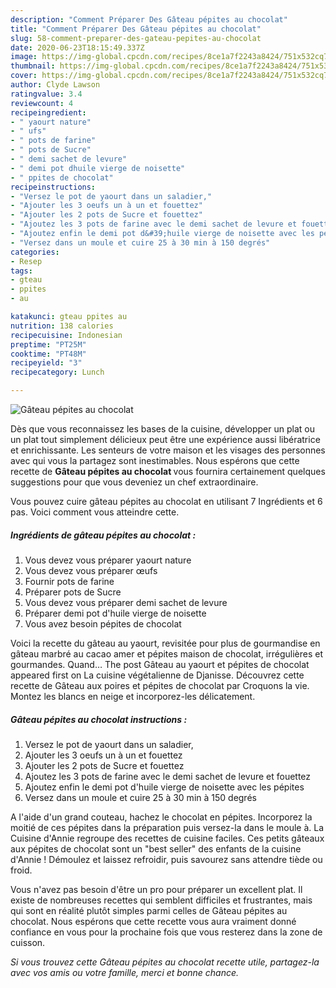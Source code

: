 ```yaml
---
description: "Comment Préparer Des Gâteau pépites au chocolat"
title: "Comment Préparer Des Gâteau pépites au chocolat"
slug: 58-comment-preparer-des-gateau-pepites-au-chocolat
date: 2020-06-23T18:15:49.337Z
image: https://img-global.cpcdn.com/recipes/8ce1a7f2243a8424/751x532cq70/gateau-pepites-au-chocolat-photo-principale-de-la-recette.jpg
thumbnail: https://img-global.cpcdn.com/recipes/8ce1a7f2243a8424/751x532cq70/gateau-pepites-au-chocolat-photo-principale-de-la-recette.jpg
cover: https://img-global.cpcdn.com/recipes/8ce1a7f2243a8424/751x532cq70/gateau-pepites-au-chocolat-photo-principale-de-la-recette.jpg
author: Clyde Lawson
ratingvalue: 3.4
reviewcount: 4
recipeingredient:
- " yaourt nature"
- " ufs"
- " pots de farine"
- " pots de Sucre"
- " demi sachet de levure"
- " demi pot dhuile vierge de noisette"
- " ppites de chocolat"
recipeinstructions:
- "Versez le pot de yaourt dans un saladier,"
- "Ajouter les 3 oeufs un à un et fouettez"
- "Ajouter les 2 pots de Sucre et fouettez"
- "Ajoutez les 3 pots de farine avec le demi sachet de levure et fouettez"
- "Ajoutez enfin le demi pot d&#39;huile vierge de noisette avec les pépites"
- "Versez dans un moule et cuire 25 à 30 min à 150 degrés"
categories:
- Resep
tags:
- gteau
- ppites
- au

katakunci: gteau ppites au 
nutrition: 138 calories
recipecuisine: Indonesian
preptime: "PT25M"
cooktime: "PT48M"
recipeyield: "3"
recipecategory: Lunch

---
```



![Gâteau pépites au chocolat](https://img-global.cpcdn.com/recipes/8ce1a7f2243a8424/751x532cq70/gateau-pepites-au-chocolat-photo-principale-de-la-recette.jpg)

Dès que vous reconnaissez les bases de la cuisine, développer un plat ou un plat tout simplement délicieux peut être une expérience aussi libératrice et enrichissante. Les senteurs de votre maison et les visages des personnes avec qui vous la partagez sont inestimables. Nous espérons que cette recette de <strong> Gâteau pépites au chocolat </strong> vous fournira certainement quelques suggestions pour que vous deveniez un chef extraordinaire.

<!--inarticleads1-->

Vous pouvez cuire gâteau pépites au chocolat en utilisant 7 Ingrédients et 6 pas. Voici comment vous atteindre cette.

##### Ingrédients de gâteau pépites au chocolat :

1. Vous devez vous préparer  yaourt nature
1. Vous devez vous préparer  œufs
1. Fournir  pots de farine
1. Préparer  pots de Sucre
1. Vous devez vous préparer  demi sachet de levure
1. Préparer  demi pot d&#39;huile vierge de noisette
1. Vous avez besoin  pépites de chocolat


Voici la recette du gâteau au yaourt, revisitée pour plus de gourmandise en gâteau marbré au cacao amer et pépites maison de chocolat, irrégulières et gourmandes. Quand… The post Gâteau au yaourt et pépites de chocolat appeared first on La cuisine végétalienne de Djanisse. Découvrez cette recette de Gâteau aux poires et pépites de chocolat par Croquons la vie. Montez les blancs en neige et incorporez-les délicatement. 

<!--inarticleads2-->

##### Gâteau pépites au chocolat instructions :

1. Versez le pot de yaourt dans un saladier,
1. Ajouter les 3 oeufs un à un et fouettez
1. Ajouter les 2 pots de Sucre et fouettez
1. Ajoutez les 3 pots de farine avec le demi sachet de levure et fouettez
1. Ajoutez enfin le demi pot d&#39;huile vierge de noisette avec les pépites
1. Versez dans un moule et cuire 25 à 30 min à 150 degrés


A l&#39;aide d&#39;un grand couteau, hachez le chocolat en pépites. Incorporez la moitié de ces pépites dans la préparation puis versez-la dans le moule à. La Cuisine d&#39;Annie regroupe des recettes de cuisine faciles. Ces petits gâteaux aux pépites de chocolat sont un &#34;best seller&#34; des enfants de la cuisine d&#39;Annie ! Démoulez et laissez refroidir, puis savourez sans attendre tiède ou froid. 

<!--inarticleads1-->

<p>
Vous n'avez pas besoin d'être un pro pour préparer un excellent plat. Il existe de nombreuses recettes qui semblent difficiles et frustrantes, mais qui sont en réalité plutôt simples parmi celles de Gâteau pépites au chocolat. Nous espérons que cette recette vous aura vraiment donné confiance en vous pour la prochaine fois que vous resterez dans la zone de cuisson.
</p>

<p>
<i>Si vous trouvez cette Gâteau pépites au chocolat recette utile, partagez-la avec vos amis ou votre famille, merci et bonne chance.</i>
</p>
